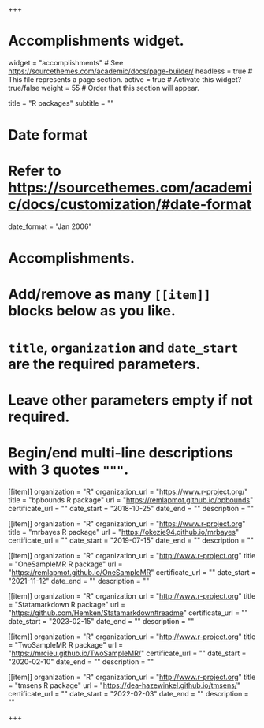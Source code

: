 +++
# Accomplishments widget.
widget = "accomplishments"  # See https://sourcethemes.com/academic/docs/page-builder/
headless = true  # This file represents a page section.
active = true  # Activate this widget? true/false
weight = 55  # Order that this section will appear.

title = "R packages"
subtitle = ""

# Date format
#   Refer to https://sourcethemes.com/academic/docs/customization/#date-format
date_format = "Jan 2006"

# Accomplishments.
#   Add/remove as many `[[item]]` blocks below as you like.
#   `title`, `organization` and `date_start` are the required parameters.
#   Leave other parameters empty if not required.
#   Begin/end multi-line descriptions with 3 quotes `"""`.

[[item]]
  organization = "R"
  organization_url = "https://www.r-project.org/"
  title = "bpbounds R package"
  url = "https://remlapmot.github.io/bpbounds"
  certificate_url = ""
  date_start = "2018-10-25"
  date_end = ""
  description = ""

[[item]]
  organization = "R"
  organization_url = "https://www.r-project.org"
  title = "mrbayes R package"
  url = "https://okezie94.github.io/mrbayes"
  certificate_url = ""
  date_start = "2019-07-15"
  date_end = ""
  description = ""

[[item]]
  organization = "R"
  organization_url = "http://www.r-project.org"
  title = "OneSampleMR R package"
  url = "https://remlapmot.github.io/OneSampleMR"
  certificate_url = ""
  date_start = "2021-11-12"
  date_end = ""
  description = ""

[[item]]
  organization = "R"
  organization_url = "http://www.r-project.org"
  title = "Statamarkdown R package"
  url = "https://github.com/Hemken/Statamarkdown#readme"
  certificate_url = ""
  date_start = "2023-02-15"
  date_end = ""
  description = ""

[[item]]
  organization = "R"
  organization_url = "http://www.r-project.org"
  title = "TwoSampleMR R package"
  url = "https://mrcieu.github.io/TwoSampleMR/"
  certificate_url = ""
  date_start = "2020-02-10"
  date_end = ""
  description = ""

[[item]]
  organization = "R"
  organization_url = "http://www.r-project.org"
  title = "tmsens R package"
  url = "https://dea-hazewinkel.github.io/tmsens/"
  certificate_url = ""
  date_start = "2022-02-03"
  date_end = ""
  description = ""

+++
